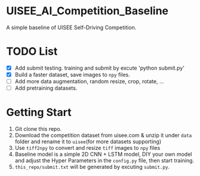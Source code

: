 # UISEE_AI_Competition_Baseline
 A simple baseline of UISEE Self-Driving Competition.

# TODO List
- [x] Add submit testing. training and submit by excute 'python submit.py'
- [x] Build a faster dataset, save images to `npy` files.
- [ ] Add more data augmentation, random resize, crop, rotate, ...
- [ ] Add pretraining datasets.

# Getting Start
1. Git clone this repo.
1. Download the competition dataset from uisee.com & unzip it under `data` folder and rename it to `uisee`(for more datasets supporting)
1. Use `tiff2npy` to convert and resize `tiff` images to `npy` files
1. Baseline model is a simple 2D CNN + LSTM model, DIY your own model and adjust the Hyper Parameters in the `config.py` file, then start training.
1. `this_repo/submit.txt` will be generated by excuting `submit.py`.
